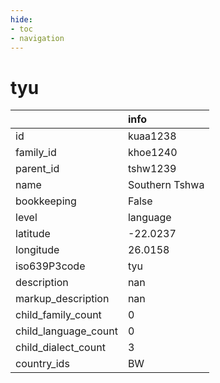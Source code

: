 ```yaml
---
hide:
- toc
- navigation
---
```

# tyu
|                      | info           |
|:---------------------|:---------------|
| id                   | kuaa1238       |
| family_id            | khoe1240       |
| parent_id            | tshw1239       |
| name                 | Southern Tshwa |
| bookkeeping          | False          |
| level                | language       |
| latitude             | -22.0237       |
| longitude            | 26.0158        |
| iso639P3code         | tyu            |
| description          | nan            |
| markup_description   | nan            |
| child_family_count   | 0              |
| child_language_count | 0              |
| child_dialect_count  | 3              |
| country_ids          | BW             |